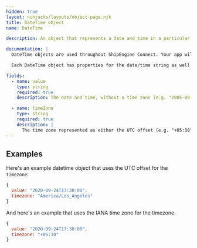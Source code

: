 ```yaml
---
hidden: true
layout: nunjucks/layouts/object-page.njk
title: DateTime object
name: DateTime

description: An object that represents a date and time in a particular time zone.

documentation: |
  DateTime objects are used throughout ShipEngine Connect. Your app will almost certainly need to access or return DateTime objects. Examples include the delivery date and time and the date and time of a particular shipment tracking event.

  Each DateTime object has properties for the date/time string as well as a timezone string that holds either the UTC offset (e.g. "+05:30") or [IANA time zone] (https://en.wikipedia.org/wiki/List_of_tz_database_time_zones) (e.g. "America/Los_Angeles", "Asia/Tokyo").

fields:
  - name: value
    type: string
    required: true
    description: The date and time, without a time zone (e.g. "2005-09-23T17:30:00")

  - name: timeZone
    type: string
    required: true
    description: |
      The time zone represented as either the UTC offset (e.g. "+05:30") or [IANA time zone](https\:\/\/en.wikipedia.org\/wiki\/List_of_tz_database_time_zones) (e.g. "America/Los_Angeles", "Asia/Tokyo")
---
```



Examples
-------------------------------------------------
Here's an example datetime object that uses the UTC offset for the `timezone`:

```javascript
{
  value: "2020-09-24T17:30:00",
  timezone: "America/Los_Angeles"
}
```

And here's an example that uses the IANA time zone for the timezone.

```javascript
{
  value: "2020-09-24T17:30:00",
  timezone: "+05:30"
}
```
